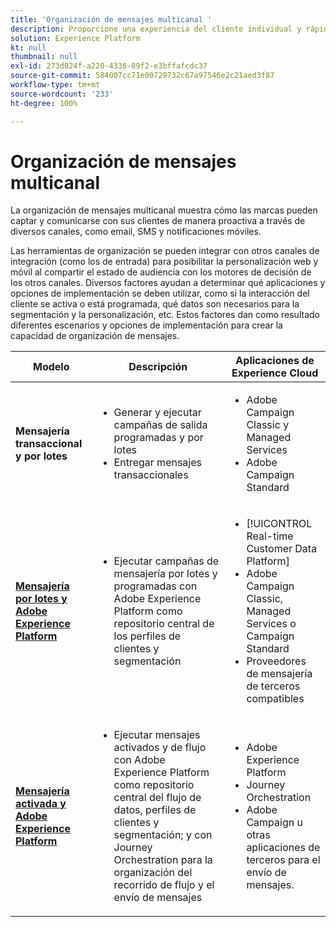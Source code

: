 ```yaml
---
title: 'Organización de mensajes multicanal '
description: Proporcione una experiencia del cliente individual y rápida en diversas pantallas.
solution: Experience Platform
kt: null
thumbnail: null
exl-id: 273d024f-a220-4336-89f2-e3bffafcdc37
source-git-commit: 584007cc71e00729732c67a97546e2c21aed3f87
workflow-type: tm+mt
source-wordcount: '233'
ht-degree: 100%

---
```


# Organización de mensajes multicanal

La organización de mensajes multicanal muestra cómo las marcas pueden captar y comunicarse con sus clientes de manera proactiva a través de diversos canales, como email, SMS y notificaciones móviles.

Las herramientas de organización se pueden integrar con otros canales de integración (como los de entrada) para posibilitar la personalización web y móvil al compartir el estado de audiencia con los motores de decisión de los otros canales. Diversos factores ayudan a determinar qué aplicaciones y opciones de implementación se deben utilizar, como si la interacción del cliente se activa o está programada, qué datos son necesarios para la segmentación y la personalización, etc. Estos factores dan como resultado diferentes escenarios y opciones de implementación para crear la capacidad de organización de mensajes.


| Modelo | Descripción | Aplicaciones de Experience Cloud |
|---|---|---|
| **Mensajería transaccional y por lotes** | <ul><li>Generar y ejecutar campañas de salida programadas y por lotes</li><li>Entregar mensajes transaccionales</li></ul> | <ul><li>Adobe Campaign Classic y Managed Services</li><li>Adobe Campaign Standard</li></ul> |
| **[Mensajería por lotes y Adobe Experience Platform](batch-messaging.md)** | <ul><li>Ejecutar campañas de mensajería por lotes y programadas con Adobe Experience Platform como repositorio central de los perfiles de clientes y segmentación</li></ul> | <ul><li>[!UICONTROL Real-time Customer Data Platform]</li><li>Adobe Campaign Classic, Managed Services o Campaign Standard</li><li>Proveedores de mensajería de terceros compatibles</li></ul> |
| **[Mensajería activada y Adobe Experience Platform](triggered-messaging.md)** | <ul><li>Ejecutar mensajes activados y de flujo con Adobe Experience Platform como repositorio central del flujo de datos, perfiles de clientes y segmentación; y con Journey Orchestration para la organización del recorrido de flujo y el envío de mensajes</li></ul> | <ul><li>Adobe Experience Platform</li><li>Journey Orchestration</li><li>Adobe Campaign u otras aplicaciones de terceros para el envío de mensajes.</li></ul> |
